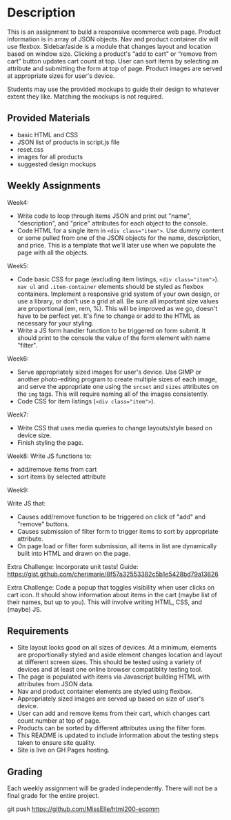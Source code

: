 # Description

This is an assignment to build a responsive ecommerce web page. Product information is in array of JSON objects. Nav and product container div will use flexbox. Sidebar/aside is a module that changes layout and location based on window size. Clicking a product's “add to cart” or “remove from cart” button updates cart count at top. User can sort items by selecting an attribute and submitting the form at top of page. Product images are served at appropriate sizes for user's device.

Students may use the provided mockups to guide their design to whatever extent they like. Matching the mockups is not required.

## Provided Materials

  - basic HTML and CSS
  - JSON list of products in script.js file
  - reset.css
  - images for all products
  - suggested design mockups

## Weekly Assignments

Week4:

  - Write code to loop through items JSON and print out "name", "description", and "price" attributes for each object to the console.
  - Code HTML for a single item in `<div class="item">`. Use dummy content or some pulled from one of the JSON objects for the name, description, and price. This is a template that we'll later use when we populate the page with all the objects.

Week5:

  - Code basic CSS for page (excluding item listings, `<div class="item">`). `nav ul` and `.item-container` elements should be styled as flexbox containers. Implement a responsive grid system of your own design, or use a library, or don't use a grid at all. Be sure all important size values are proportional (em, rem, %). This will be improved as we go, doesn't have to be perfect yet. It's fine to change or add to the HTML as necessary for your styling.
  - Write a JS form handler function to be triggered on form submit. It should print to the console the value of the form element with name "filter".

Week6:

  - Serve appropriately sized images for user's device. Use GIMP or another photo-editing program to create multiple sizes of each image, and serve the appropriate one using the `srcset` and `sizes` attributes on the `img` tags. This will require naming all of the images consistently.
  - Code CSS for item listings (`<div class="item">`).

Week7:

  - Write CSS that uses media queries to change layouts/style based on device size.
  - Finish styling the page.

Week8:
  Write JS functions to:

  - add/remove items from cart
  - sort items by selected attribute

Week9:

  Write JS that:
  - Causes add/remove function to be triggered on click of "add" and "remove" buttons.
  - Causes submission of filter form to trigger items to sort by appropriate attribute.
  - On page load or filter form submission, all items in list are dynamically built into HTML and drawn on the page.

Extra Challenge: Incorporate unit tests! Guide: https://gist.github.com/cherimarie/8f57a32553382c5b1e5428bd79a13626

Extra Challenge: Code a popup that toggles visibility when user clicks on cart icon. It should show information about items in the cart (maybe list of their names, but up to you). This will involve writing HTML, CSS, and (maybe) JS.

## Requirements

  - Site layout looks good on all sizes of devices. At a minimum, elements are proportionally styled and aside element changes location and layout at different screen sizes. This should be tested using a variety of devices and at least one online browser compatiblity testing tool.
  - The page is populated with items via Javascript building HTML with attributes from JSON data.
  - Nav and product container elements are styled using flexbox.
  - Appropriately sized images are served up based on size of user's device.
  - User can add and remove items from their cart, which changes cart count number at top of page.
  - Products can be sorted by different attributes using the filter form.
  - This README is updated to include information about the testing steps taken to ensure site quality.
  - Site is live on GH Pages hosting.

## Grading
Each weekly assignment will be graded independently. There will not be a final grade for the entire project.

git push https://github.com/MissElle/html200-ecomm